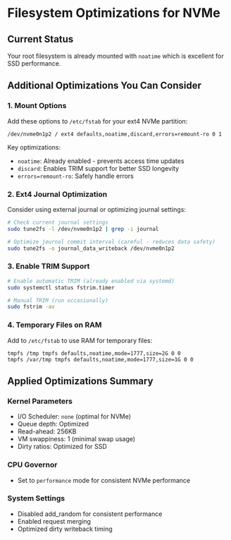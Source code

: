 # Filesystem Optimizations for NVMe

## Current Status
Your root filesystem is already mounted with `noatime` which is excellent for SSD performance.

## Additional Optimizations You Can Consider

### 1. Mount Options
Add these options to `/etc/fstab` for your ext4 NVMe partition:
```
/dev/nvme0n1p2 / ext4 defaults,noatime,discard,errors=remount-ro 0 1
```

Key optimizations:
- `noatime`: Already enabled - prevents access time updates
- `discard`: Enables TRIM support for better SSD longevity
- `errors=remount-ro`: Safely handle errors

### 2. Ext4 Journal Optimization
Consider using external journal or optimizing journal settings:
```bash
# Check current journal settings
sudo tune2fs -l /dev/nvme0n1p2 | grep -i journal

# Optimize journal commit interval (careful - reduces data safety)
sudo tune2fs -o journal_data_writeback /dev/nvme0n1p2
```

### 3. Enable TRIM Support
```bash
# Enable automatic TRIM (already enabled via systemd)
sudo systemctl status fstrim.timer

# Manual TRIM (run occasionally)
sudo fstrim -av
```

### 4. Temporary Files on RAM
Add to `/etc/fstab` to use RAM for temporary files:
```
tmpfs /tmp tmpfs defaults,noatime,mode=1777,size=2G 0 0
tmpfs /var/tmp tmpfs defaults,noatime,mode=1777,size=1G 0 0
```

## Applied Optimizations Summary

### Kernel Parameters
- I/O Scheduler: `none` (optimal for NVMe)
- Queue depth: Optimized
- Read-ahead: 256KB
- VM swappiness: 1 (minimal swap usage)
- Dirty ratios: Optimized for SSD

### CPU Governor
- Set to `performance` mode for consistent NVMe performance

### System Settings
- Disabled add_random for consistent performance
- Enabled request merging
- Optimized dirty writeback timing